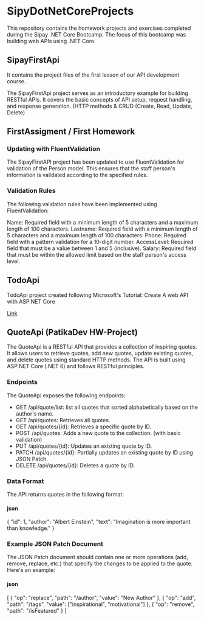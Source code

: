 # SipyDotNetCoreProjects
This repository contains the homework projects and exercises completed during the Sipay .NET Core Bootcamp. The focus of this bootcamp was building web APIs using .NET Core.

## SipayFirstApi
It contains the project files of the first lesson of our API development course.

The SipayFirstApi project serves as an introductory example for building RESTful APIs. It covers the basic concepts of API setup, request handling, and response generation. (HTTP methods & CRUD (Create, Read, Update, Delete)

## FirstAssigment / First Homework
### Updating with FluentValidation
The SipayFirstAPI project has been updated to use FluentValidation for validation of the Person model. This ensures that the staff person's information is validated according to the specified rules.

### Validation Rules
The following validation rules have been implemented using FluentValidation:

Name: Required field with a minimum length of 5 characters and a maximum length of 100 characters.
Lastname: Required field with a minimum length of 5 characters and a maximum length of 100 characters.
Phone: Required field with a pattern validation for a 10-digit number.
AccessLevel: Required field that must be a value between 1 and 5 (inclusive).
Salary: Required field that must be within the allowed limit based on the staff person's access level.

## TodoApi
TodoApi project created following Microsoft's Tutorial: Create A web API with ASP.NET Core

[Link](https://learn.microsoft.com/en-us/aspnet/core/tutorials/first-web-api?view=aspnetcore-6.0&tabs=visual-studio)

## QuoteApi (PatikaDev HW-Project)
The QuoteApi is a RESTful API that provides a collection of inspiring quotes. It allows users to retrieve quotes, add new quotes, update existing quotes, and delete quotes using standard HTTP methods. The API is built using ASP.NET Core (.NET 6) and follows RESTful principles. 

### Endpoints
The QuoteApi exposes the following endpoints:

- GET /api/quote/list: list all quotes that sorted alphabetically based on the author's name.
- GET /api/quotes: Retrieves all quotes.
- GET /api/quotes/{id}: Retrieves a specific quote by ID.
- POST /api/quotes: Adds a new quote to the collection. (with basic validation)
- PUT /api/quotes/{id}: Updates an existing quote by ID.
- PATCH /api/quotes/{id}: Partially updates an existing quote by ID using JSON Patch.
- DELETE /api/quotes/{id}: Deletes a quote by ID.

### Data Format
The API returns quotes in the following format:

#### json
{
  "id": 1,
  "author": "Albert Einstein",
  "text": "Imagination is more important than knowledge."
}
### Example JSON Patch Document
The JSON Patch document should contain one or more operations (add, remove, replace, etc.) that specify the changes to be applied to the quote. 
Here's an example:

#### json
[
  { "op": "replace", "path": "/author", "value": "New Author" },
  { "op": "add", "path": "/tags", "value": ["inspirational", "motivational"] },
  { "op": "remove", "path": "/isFeatured" }
]
